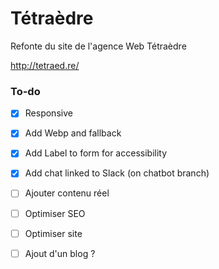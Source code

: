 # Tétraèdre

Refonte du site de l'agence Web Tétraèdre

http://tetraed.re/

### To-do

- [X] Responsive
- [X] Add Webp and fallback
- [X] Add Label to form for accessibility
- [X] Add chat linked to Slack (on chatbot branch)
- [ ] Ajouter contenu réel
- [ ] Optimiser SEO
- [ ] Optimiser site
- [ ] Ajout d'un blog ?
 


